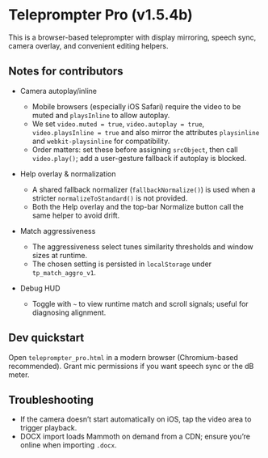 # Teleprompter Pro (v1.5.4b)

This is a browser-based teleprompter with display mirroring, speech sync, camera overlay, and convenient editing helpers.

## Notes for contributors

- Camera autoplay/inline
  - Mobile browsers (especially iOS Safari) require the video to be muted and `playsInline` to allow autoplay.
  - We set `video.muted = true`, `video.autoplay = true`, `video.playsInline = true` and also mirror the attributes `playsinline` and `webkit-playsinline` for compatibility.
  - Order matters: set these before assigning `srcObject`, then call `video.play()`; add a user-gesture fallback if autoplay is blocked.

- Help overlay & normalization
  - A shared fallback normalizer (`fallbackNormalize()`) is used when a stricter `normalizeToStandard()` is not provided.
  - Both the Help overlay and the top-bar Normalize button call the same helper to avoid drift.

- Match aggressiveness
  - The aggressiveness select tunes similarity thresholds and window sizes at runtime.
  - The chosen setting is persisted in `localStorage` under `tp_match_aggro_v1`.

- Debug HUD
  - Toggle with `~` to view runtime match and scroll signals; useful for diagnosing alignment.

## Dev quickstart

Open `teleprompter_pro.html` in a modern browser (Chromium-based recommended). Grant mic permissions if you want speech sync or the dB meter.

## Troubleshooting

- If the camera doesn’t start automatically on iOS, tap the video area to trigger playback.
- DOCX import loads Mammoth on demand from a CDN; ensure you’re online when importing `.docx`.
